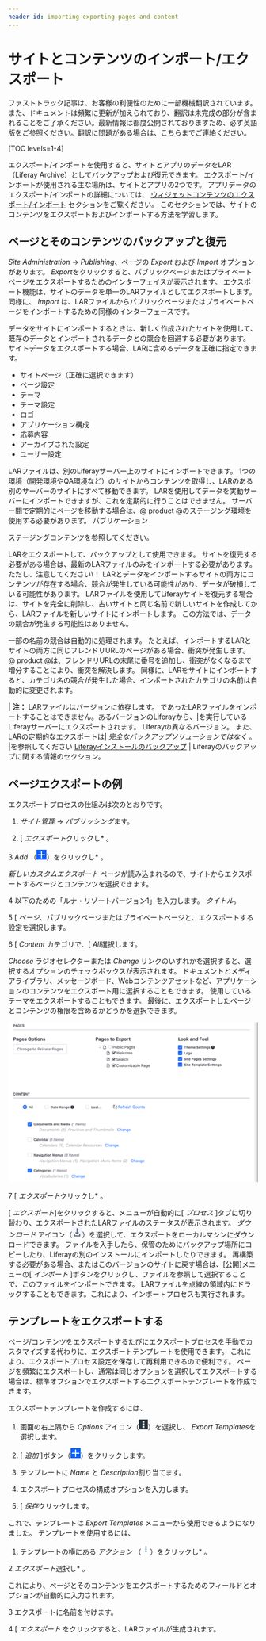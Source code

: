 ```yaml
---
header-id: importing-exporting-pages-and-content
---
```


# サイトとコンテンツのインポート/エクスポート

<p class="alert alert-info"><span class="wysiwyg-color-blue120">ファストトラック記事は、お客様の利便性のために一部機械翻訳されています。また、ドキュメントは頻繁に更新が加えられており、翻訳は未完成の部分が含まれることをご了承ください。最新情報は都度公開されておりますため、必ず英語版をご参照ください。翻訳に問題がある場合は、<a href="mailto:support-content-jp@liferay.com">こちら</a>までご連絡ください。</span></p>

[TOC levels=1-4]

エクスポート/インポートを使用すると、サイトとアプリのデータをLAR（Liferay Archive）としてバックアップおよび復元できます。 エクスポート/インポートが使用される主な場所は、サイトとアプリの2つです。 アプリデータのエクスポート/インポートの詳細については、 [ウィジェットコンテンツのエクスポート/インポート](/docs/7-1/user/-/knowledge_base/u/exporting-importing-widget-data) セクションをご覧ください。 このセクションでは、サイトのコンテンツをエクスポートおよびインポートする方法を学習します。

## ページとそのコンテンツのバックアップと復元

*Site Administration* → *Publishing*、ページの *Export* および *Import* オプションがあります。 *Export*をクリックすると、パブリックページまたはプライベートページをエクスポートするためのインターフェイスが表示されます。 エクスポート機能は、サイトのデータを単一のLARファイルとしてエクスポートします。 同様に、 *Import* は、LARファイルからパブリックページまたはプライベートページをインポートするための同様のインターフェースです。

データをサイトにインポートするときは、新しく作成されたサイトを使用して、既存のデータとインポートされるデータとの競合を回避する必要があります。 サイトデータをエクスポートする場合、LARに含めるデータを正確に指定できます。

  - サイトページ（正確に選択できます）
  - ページ設定
  - テーマ
  - テーマ設定
  - ロゴ
  - アプリケーション構成
  - 応募内容
  - アーカイブされた設定
  - ユーザー設定

LARファイルは、別のLiferayサーバー上のサイトにインポートできます。 1つの環境（開発環境やQA環境など）のサイトからコンテンツを取得し、LARのある別のサーバーのサイトにすべて移動できます。 LARを使用してデータを実動サーバーにインポートできますが、これを定期的に行うことはできません。 サーバー間で定期的にページを移動する場合は、@ product @のステージング環境を使用する必要があります。 パブリケーション</a>

ステージングコンテンツを参照してください。</p> 

LARをエクスポートして、バックアップとして使用できます。 サイトを復元する必要がある場合は、最新のLARファイルのみをインポートする必要があります。 ただし、注意してください\！ LARとデータをインポートするサイトの両方にコンテンツが存在する場合、競合が発生している可能性があり、データが破損している可能性があります。 LARファイルを使用してLiferayサイトを復元する場合は、サイトを完全に削除し、古いサイトと同じ名前で新しいサイトを作成してから、LARファイルを新しいサイトにインポートします。 この方法では、データの競合が発生する可能性はありません。

一部の名前の競合は自動的に処理されます。 たとえば、インポートするLARとサイトの両方に同じフレンドリURLのページがある場合、衝突が発生します。 @ product @は、フレンドリURLの末尾に番号を追加し、衝突がなくなるまで増分することにより、衝突を解決します。 同様に、LARをサイトにインポートすると、カテゴリ名の競合が発生した場合、インポートされたカテゴリの名前は自動的に変更されます。

| **注：** LARファイルはバージョンに依存します。 であったLARファイルをインポートすることはできません。あるバージョンのLiferayから、|を実行しているLiferayサーバーにエクスポートされます。 Liferayの異なるバージョン。 また、LARの定期的なエクスポートは| *完全なバックアップソリューションではなく* 。 |を参照してください [Liferayインストールのバックアップ](/docs/7-1/deploy/-/knowledge_base/d/backing-up-a-liferay-installation) | Liferayのバックアップに関する情報のセクション。



## ページエクスポートの例

エクスポートプロセスの仕組みは次のとおりです。

1.  *サイト管理* → *パブリッシング*ます。

2.  [ *エクスポート*クリックし* 。</p></li> 
   
   3  *Add* （![Custom Export](../../../../images/icon-add.png)）をクリックし* 。</p> 
  
  *新しいカスタムエクスポート* ページが読み込まれるので、サイトからエクスポートするページとコンテンツを選択できます。</li> 
  
  4  以下のための「ルナ・リゾートバージョン1」を入力します。 *タイトル*。

5  [ *ページ*、パブリックページまたはプライベートページと、エクスポートする設定を選択します。

6  [ *Content* カテゴリで、[ *All*選択します。
  
  *Choose* ラジオセレクターまたは *Change* リンクのいずれかを選択すると、選択するオプションのチェックボックスが表示されます。 ドキュメントとメディアライブラリ、メッセージボード、Webコンテンツアセットなど、アプリケーションのコンテンツをエクスポート用に選択することもできます。 使用しているテーマをエクスポートすることもできます。 最後に、エクスポートしたページとコンテンツの権限を含めるかどうかを選択できます。
  
  ![図1：ページ、コンテンツ、および権限を選択することにより、エクスポートオプションを手動で構成できます。](../../../../images/export-page-templates.png)

7  [ *エクスポート*クリックし* 。</p></li> </ol> 
  
  [ *エクスポート*]をクリックすると、メニューが自動的に[ *プロセス* ]タブに切り替わり、エクスポートされたLARファイルのステータスが表示されます。 *ダウンロード* アイコン（![Download](../../../../images/icon-download.png)）を選択して、エクスポートをローカルマシンにダウンロードできます。 ファイルを入手したら、保管のためにバックアップ場所にコピーしたり、Liferayの別のインストールにインポートしたりできます。 再構築する必要がある場合、またはこのバージョンのサイトに戻す場合は、[公開]メニューの[ *インポート* ]ボタンをクリックし、ファイルを参照して選択することで、このファイルをインポートできます。 LARファイルを点線の領域内にドラッグすることもできます。これにより、インポートプロセスも実行されます。
  
  

## テンプレートをエクスポートする

ページ/コンテンツをエクスポートするたびにエクスポートプロセスを手動でカスタマイズする代わりに、エクスポートテンプレートを使用できます。 これにより、エクスポートプロセス設定を保存して再利用できるので便利です。 ページを頻繁にエクスポートし、通常は同じオプションを選択してエクスポートする場合は、標準オプションでエクスポートするエクスポートテンプレートを作成できます。

エクスポートテンプレートを作成するには、

1.  画面の右上隅から *Options* アイコン（![Options](../../../../images/icon-options.png)）を選択し、 *Export Templates*を選択します。

2.  [ *追加* ]ボタン（![Add Export Template](../../../../images/icon-add.png)）をクリックします。

3.  テンプレートに *Name* と *Description*割り当てます。

4.  エクスポートプロセスの構成オプションを入力します。

5.  [ *保存*クリックします。

これで、テンプレートは *Export Templates* メニューから使用できるようになりました。 テンプレートを使用するには、

1.  テンプレートの横にある *アクション* （![Actions](../../../../images/icon-actions.png)）をクリックし* 。</p></li> 
   
   2  *エクスポート*選択し* 。</p> 
  
  これにより、ページとそのコンテンツをエクスポートするためのフィールドとオプションが自動的に入力されます。</li> 
  
  3  エクスポートに名前を付けます。

4  [ *エクスポート* をクリックすると、LARファイルが生成されます。</ol>
